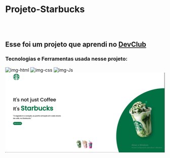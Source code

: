 <h1>Projeto-Starbucks</h1>
<br>
<br>
<h2>Esse foi um projeto que aprendi no <a href="https://rodolfomori.com.br/devclub"> DevClub</a> </h2>

<h3>Tecnologias e Ferramentas usada nesse projeto:</h3>
<img src="https://img.shields.io/badge/HTML-239120?style=for-the-badge&logo=html5&logoColor=white" alt="img-html" />
<img src="https://img.shields.io/badge/CSS-239120?&style=for-the-badge&logo=css3&logoColor=white" alt="img-css" />
<img src="https://img.shields.io/badge/JavaScript-F7DF1E?style=for-the-badge&logo=javascript&logoColor=black" alt="img-Js" />
<img src="https://github.com/rodnei1/Projeto-Starbucks/blob/master/Starbucks-web.png?raw=true"/>
